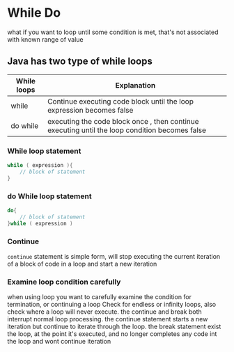 # While Do 

what if you want to loop until some condition is met, that's not associated with known range of value 

## Java has two type of while loops

| While loops | Explanation |
| ---| ---|
| while | Continue executing code block until the loop expression becomes false |
| do while | executing the code block once , then continue executing until the loop condition becomes false 

### While loop statement 

```java
while ( expression ){
    // block of statement
}
```
### do While loop statement 

```java
do{
    // block of statement
}while ( expression )
```

### Continue 
 `continue` statement is simple form, will stop executing the current iteration of a block of code in a loop and start a new iteration 

 ### Examine loop condition carefully
when using loop you want to carefully examine the condition for termination, or continuing a loop Check for endless or infinity loops, also check where a loop will never execute. the continue and break both interrupt normal loop processing. the continue statement starts a new iteration but continue to iterate through the loop. the break statement exist the loop, at the point it's executed, and no longer completes any code int the loop and wont continue iteration 


